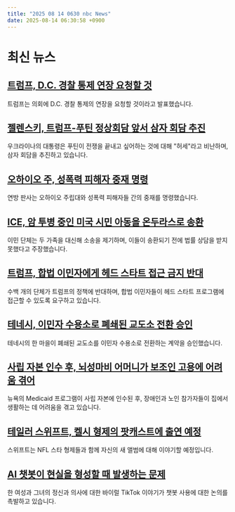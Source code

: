 ```yaml
---
title: "2025 08 14 0630 nbc News"
date: 2025-08-14 06:30:58 +0900
---
```


# 최신 뉴스 

## [트럼프, D.C. 경찰 통제 연장 요청할 것](https://www.nbcnews.com/politics/trump-administration/live-blog/trump-national-guard-redistricting-tariffs-gaza-russia-live-updates-rcna224177)
 트럼프는 의회에 D.C. 경찰 통제의 연장을 요청할 것이라고 발표했습니다. 

## [젤렌스키, 트럼프-푸틴 정상회담 앞서 삼자 회담 추진](https://www.nbcnews.com/world/ukraine/trump-putin-alaska-europe-ukraine-virtual-meeting-rcna224680)
 우크라이나의 대통령은 푸틴이 전쟁을 끝내고 싶어하는 것에 대해 "허세"라고 비난하며, 삼자 회담을 추진하고 있습니다. 

## [오하이오 주, 성폭력 피해자 중재 명령](https://www.nbcnews.com/news/us-news/federal-judge-orders-ohio-state-strauss-sex-abuse-victims-mediation-rcna224742)
 연방 판사는 오하이오 주립대와 성폭력 피해자들 간의 중재를 명령했습니다. 

## [ICE, 암 투병 중인 미국 시민 아동을 온두라스로 송환](https://www.nbcnews.com/news/us-news/ice-deport-us-citizen-kids-stage-4-cancer-honduras-rcna224501)
 이민 단체는 두 가족을 대신해 소송을 제기하며, 이들이 송환되기 전에 법률 상담을 받지 못했다고 주장했습니다. 

## [트럼프, 합법 이민자에게 헤드 스타트 접근 금지 반대](https://www.nbcnews.com/news/latino/hundreds-groups-push-back-trump-denying-lawful-immigrants-access-head-rcna224806)
 수백 개의 단체가 트럼프의 정책에 반대하며, 합법 이민자들이 헤드 스타트 프로그램에 접근할 수 있도록 요구하고 있습니다. 

## [테네시, 이민자 수용소로 폐쇄된 교도소 전환 승인](https://www.nbcnews.com/news/us-news/tennessee-town-approves-deals-turn-closed-prison-immigration-detention-rcna224797)
 테네시의 한 마을이 폐쇄된 교도소를 이민자 수용소로 전환하는 계약을 승인했습니다. 

## [사립 자본 인수 후, 뇌성마비 어머니가 보조인 고용에 어려움 겪어](https://www.nbcnews.com/news/us-news/mother-cerebral-palsy-struggles-hire-aides-private-equity-takeover-rcna223900)
 뉴욕의 Medicaid 프로그램이 사립 자본에 인수된 후, 장애인과 노인 참가자들이 집에서 생활하는 데 어려움을 겪고 있습니다. 

## [테일러 스위프트, 켈시 형제의 팟캐스트에 출연 예정](https://www.nbcnews.com/pop-culture/pop-culture-news/taylor-swift-travis-kelce-podcast-new-heights-showgirl-rcna224640)
 스위프트는 NFL 스타 형제들과 함께 자신의 새 앨범에 대해 이야기할 예정입니다. 

## [AI 챗봇이 현실을 형성할 때 발생하는 문제](https://www.nbcnews.com/tech/tech-news/ai-chatbots-concerns-kendra-tiktok-saga-rcna224185)
 한 여성과 그녀의 정신과 의사에 대한 바이럴 TikTok 이야기가 챗봇 사용에 대한 논의를 촉발하고 있습니다.